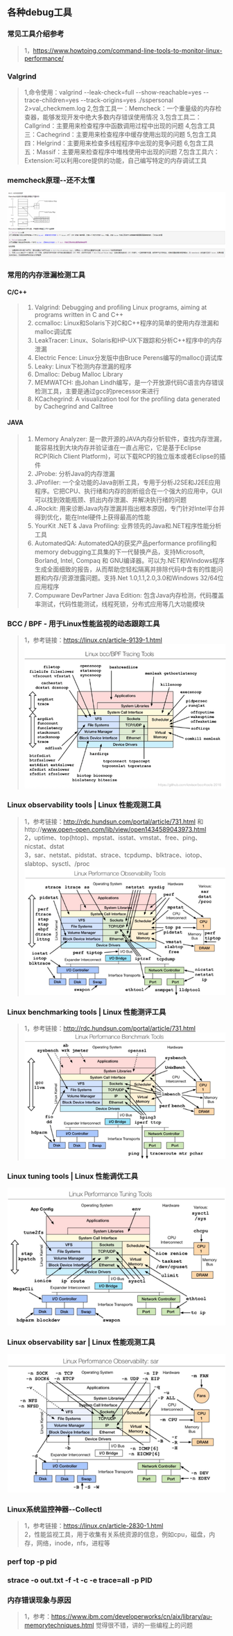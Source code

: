 ## 各种debug工具

### 常见工具介绍参考
>1，https://www.howtoing.com/command-line-tools-to-monitor-linux-performance/             


### Valgrind
>1,命令使用：valgrind --leak-check=full --show-reachable=yes --trace-children=yes --track-origins=yes  ./sspersonal 2>val_checkmem.log
>2,包含工具一：Memcheck：一个重量级的内存检查器，能够发现开发中绝大多数内存错误使用情况
>3,包含工具二：Callgrind：主要用来检查程序中函数调用过程中出现的问题
>4,包含工具三：Cachegrind：主要用来检查程序中缓存使用出现的问题
>5,包含工具四：Helgrind：主要用来检查多线程程序中出现的竞争问题
>6,包含工具五：Massif：主要用来检查程序中堆栈使用中出现的问题
>7,包含工具六：Extension:可以利用core提供的功能，自己编写特定的内存调试工具

### memcheck原理--还不太懂
![Alt text](./memcheck原理.png "memcheck原理")

### 常用的内存泄漏检测工具

#### C/C++
>1. Valgrind: Debugging and profiling Linux programs, aiming at programs written in C and C++            
>2. ccmalloc: Linux和Solaris下对C和C++程序的简单的使用内存泄漏和malloc调试库          
>3. LeakTracer: Linux、Solaris和HP-UX下跟踪和分析C++程序中的内存泄漏       
>4. Electric Fence: Linux分发版中由Bruce Perens编写的malloc()调试库        
>5. Leaky: Linux下检测内存泄漏的程序      
>6. Dmalloc: Debug Malloc Library       
>7. MEMWATCH: 由Johan Lindh编写，是一个开放源代码C语言内存错误检测工具，主要是通过gcc的precessor来进行         
>8. KCachegrind: A visualization tool for the profiling data generated by Cachegrind and Calltree          

#### JAVA
>1. Memory Analyzer: 是一款开源的JAVA内存分析软件，查找内存泄漏，能容易找到大块内存并验证谁在一直占用它，它是基于Eclipse RCP(Rich Client Platform)，可以下载RCP的独立版本或者Eclipse的插件                
>2. JProbe: 分析Java的内存泄漏       
>3. JProfiler: 一个全功能的Java剖析工具，专用于分析J2SE和J2EE应用程序。它把CPU、执行绪和内存的剖析组合在一个强大的应用中，GUI可以找到效能瓶颈、抓出内存泄漏、并解决执行绪的问题    
>4. JRockit: 用来诊断Java内存泄漏并指出根本原因，专门针对Intel平台并得到优化，能在Intel硬件上获得最高的性能                       
>5. YourKit .NET & Java Profiling: 业界领先的Java和.NET程序性能分析工具           
>6. AutomatedQA: AutomatedQA的获奖产品performance profiling和memory debugging工具集的下一代替换产品，支持Microsoft, Borland, Intel, Compaq 和 GNU编译器。可以为.NET和Windows程序生成全面细致的报告，从而帮助您轻松隔离并排除代码中含有的性能问题和内存/资源泄露问题。支持.Net 1.0,1.1,2.0,3.0和Windows 32/64位应用程序          
>7. Compuware DevPartner Java Edition: 包含Java内存检测，代码覆盖率测试，代码性能测试，线程死锁，分布式应用等几大功能模块   


### BCC / BPF - 用于Linux性能监视的动态跟踪工具
>1，参考链接：https://linux.cn/article-9139-1.html          
![Alt text](./BCC-Dynamic-Tracing-Tools-for-Linux-System-Monitoring.png "用于Linux性能监视的动态跟踪工具")

### Linux observability tools | Linux 性能观测工具
>1，参考链接：http://rdc.hundsun.com/portal/article/731.html  和http://www.open-open.com/lib/view/open1434589043973.html         
>2，uptime、top(htop)、mpstat、isstat、vmstat、free、ping、nicstat、dstat   
>3，sar、netstat、pidstat、strace、tcpdump、blktrace、iotop、slabtop、sysctl、/proc         
![Alt text](./Linux-observability-tools.png "Linux 性能观测工具")

### Linux benchmarking tools | Linux 性能测评工具
>1，参考链接：http://rdc.hundsun.com/portal/article/731.html           
![Alt text](./Linux-benchmarking-tools.png "Linux 性能测评工具")

### Linux tuning tools | Linux 性能调优工具
![Alt text](./Linux-tuning-tools.png "Linux 性能调优工具")

### Linux observability sar | Linux 性能观测工具
![Alt text](./Linux-observability-sar.png "Linux sar性能观测工具")

### Linux系统监控神器--Collectl
>1，参考链接：https://linux.cn/article-2830-1.html      
>2，性能监视工具，用于收集有关系统资源的信息，例如cpu，磁盘，内存，网络，inode，nfs，进程等        


### perf top -p pid

### strace -o out.txt  -f -t -c -e trace=all -p PID

### 内存错误现象与原因
>1，参考：https://www.ibm.com/developerworks/cn/aix/library/au-memorytechniques.html 觉得很不错，讲的一些编程上的问题    